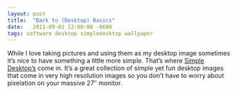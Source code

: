 ```yaml
---
layout: post
title:  "Back to (Desktop) Basics"
date:   2011-09-01 12:00:00 -0600
tags: software desktop simpledesktop wallpaper
---
```

While I love taking pictures and using them as my desktop image sometimes it’s nice to have something a little more simple. That’s where [Simple Desktop’s](http://simpledesktops.com/) come in. It’s a great collection of simple yet fun desktop images that come in very high resolution images so you don’t have to worry about pixelation on your massive 27″ monitor.
